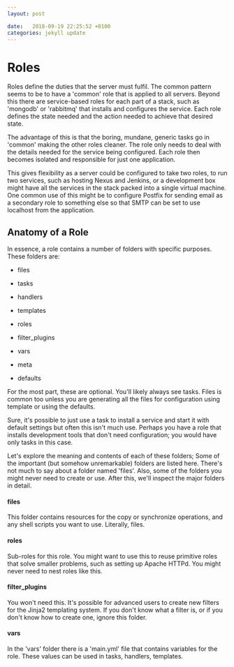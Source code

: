 ```yaml
---
layout: post

date:   2018-09-19 22:25:52 +0100
categories: jekyll update
---
```

Roles
=====

Roles define the duties that the server must fulfil. The common pattern
seems to be to have a 'common' role that is applied to all servers.
Beyond this there are service-based roles for each part of a stack, such
as 'mongodb' or 'rabbitmq' that installs and configures the service.
Each role defines the state needed and the action needed to achieve that
desired state.

The advantage of this is that the boring, mundane, generic tasks go in
'common' making the other roles cleaner. The role only needs to deal
with the details needed for the service being configured. Each role then
becomes isolated and responsible for just one application.

This gives flexibility as a server could be configured to take two
roles, to run two services, such as hosting Nexus and Jenkins, or a
development box might have all the services in the stack packed into a
single virtual machine. One common use of this might be to configure
Postfix for sending email as a secondary role to something else so that
SMTP can be set to use localhost from the application.

Anatomy of a Role
-----------------

In essence, a role contains a number of folders with specific purposes.
These folders are:

-   files

-   tasks

-   handlers

-   templates

-   roles

-   filter\_plugins

-   vars

-   meta

-   defaults

For the most part, these are optional. You'll likely always see tasks.
Files is common too unless you are generating all the files for
configuration using template or using the defaults.

Sure, it's possible to just use a task to install a service and start it
with default settings but often this isn't much use. Perhaps you have a
role that installs development tools that don't need configuration; you
would have only tasks in this case.

Let's explore the meaning and contents of each of these folders; Some of
the important (but somehow unremarkable) folders are listed here.
There's not much to say about a folder named 'files'. Also, some of the
folders you might never need to create or use. After this, we'll inspect
the major folders in detail.

#### files

This folder contains resources for the copy or synchronize operations,
and any shell scripts you want to use. Literally, files.

#### roles

Sub-roles for this role. You might want to use this to reuse primitive
roles that solve smaller problems, such as setting up Apache HTTPd. You
might never need to nest roles like this.

#### filter\_plugins

You won't need this. It's possible for advanced users to create new
filters for the Jinja2 templating system. If you don't know what a
filter is, or if you don't know how to create one, ignore this folder.

#### vars

In the 'vars' folder there is a 'main.yml' file that contains variables
for the role. These values can be used in tasks, handlers, templates.
